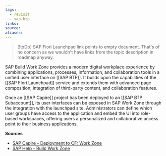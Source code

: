```yaml
---
tags:
  - revisit
  - sap-btp
links:
source:
aliases:
---
```


> [!toDo] SAP Fiori Launchpad link points to empty document.
> That's of no concern as we wouldn't have links from the topic description in roadmap anyway.

SAP Build Work Zone provides a modern digital workplace experience by combining applications, processes, information, and collaboration tools in a unified user interface on [[SAP BTP]]. It builds upon the capabilities of the [[SAP Fiori Launchpad]] service and extends them with advanced page composition, integration of third-party content, and collaboration features.

Once an [[SAP Capire]] project has been deployed to an [[SAP BTP Subaccount]], its user interfaces can be exposed in SAP Work Zone through the integration with the launchpad site. Administrators can define which user groups have access to the application and embed the UI into role-based workspaces, offering users a personalized and collaborative access point to their business applications.

**Sources**
- [SAP Capire - Deployment to CF: Work Zone](https://cap.cloud.sap/docs/guides/deployment/to-cf#option-b-sap-build-work-zone-standard-edition)
- [SAP Help - Build Work Zone](https://www.sap.com/germany/products/technology-platform/workzone.html)